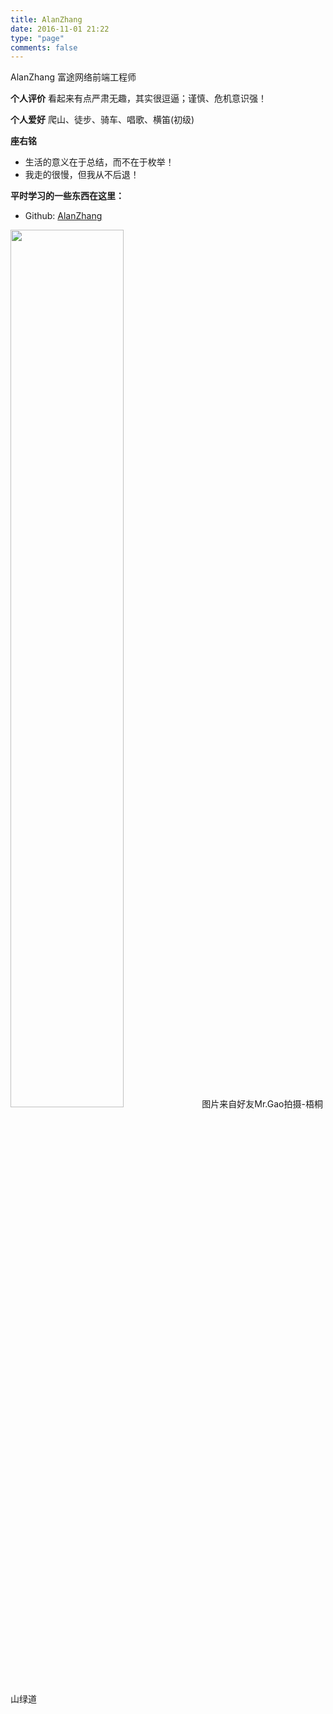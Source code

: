 ```yaml
---
title: AlanZhang
date: 2016-11-01 21:22
type: "page"
comments: false
---
```


AlanZhang 富途网络前端工程师 

**个人评价**
看起来有点严肃无趣，其实很逗逼；谨慎、危机意识强！

**个人爱好**
爬山、徒步、骑车、唱歌、横笛(初级)

**座右铭**
- 生活的意义在于总结，而不在于枚举！
- 我走的很慢，但我从不后退！

**平时学习的一些东西在这里：**
- Github: [AlanZhang](https://github.com/AlanZhang001)

<img src="/images/alanzhang/alanzhang.jpg" style="width:60%" />
图片来自好友Mr.Gao拍摄-梧桐山绿道